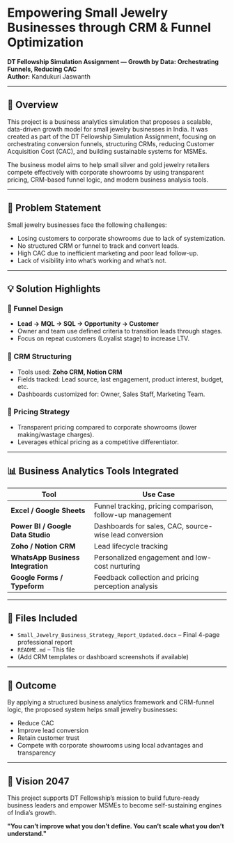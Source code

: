 
# Empowering Small Jewelry Businesses through CRM & Funnel Optimization  
**DT Fellowship Simulation Assignment — Growth by Data: Orchestrating Funnels, Reducing CAC**  
**Author:** Kandukuri Jaswanth  

---

## 🧠 Overview

This project is a business analytics simulation that proposes a scalable, data-driven growth model for small jewelry businesses in India. It was created as part of the DT Fellowship Simulation Assignment, focusing on orchestrating conversion funnels, structuring CRMs, reducing Customer Acquisition Cost (CAC), and building sustainable systems for MSMEs.

The business model aims to help small silver and gold jewelry retailers compete effectively with corporate showrooms by using transparent pricing, CRM-based funnel logic, and modern business analysis tools.

---

## 📌 Problem Statement

Small jewelry businesses face the following challenges:
- Losing customers to corporate showrooms due to lack of systemization.
- No structured CRM or funnel to track and convert leads.
- High CAC due to inefficient marketing and poor lead follow-up.
- Lack of visibility into what’s working and what’s not.

---

## 💡 Solution Highlights

### 🔷 Funnel Design
- **Lead → MQL → SQL → Opportunity → Customer**
- Owner and team use defined criteria to transition leads through stages.
- Focus on repeat customers (Loyalist stage) to increase LTV.

### 🔷 CRM Structuring
- Tools used: **Zoho CRM, Notion CRM**
- Fields tracked: Lead source, last engagement, product interest, budget, etc.
- Dashboards customized for: Owner, Sales Staff, Marketing Team.

### 🔷 Pricing Strategy
- Transparent pricing compared to corporate showrooms (lower making/wastage charges).
- Leverages ethical pricing as a competitive differentiator.

---

## 📊 Business Analytics Tools Integrated

| Tool | Use Case |
|------|----------|
| **Excel / Google Sheets** | Funnel tracking, pricing comparison, follow-up management |
| **Power BI / Google Data Studio** | Dashboards for sales, CAC, source-wise lead conversion |
| **Zoho / Notion CRM** | Lead lifecycle tracking |
| **WhatsApp Business Integration** | Personalized engagement and low-cost nurturing |
| **Google Forms / Typeform** | Feedback collection and pricing perception analysis |

---

## 📁 Files Included

- `Small_Jewelry_Business_Strategy_Report_Updated.docx` – Final 4-page professional report  
- `README.md` – This file  
- (Add CRM templates or dashboard screenshots if available)

---

## 🎯 Outcome

By applying a structured business analytics framework and CRM-funnel logic, the proposed system helps small jewelry businesses:
- Reduce CAC
- Improve lead conversion
- Retain customer trust
- Compete with corporate showrooms using local advantages and transparency

---

## 🚀 Vision 2047

This project supports DT Fellowship’s mission to build future-ready business leaders and empower MSMEs to become self-sustaining engines of India’s growth.

**"You can’t improve what you don’t define. You can’t scale what you don’t understand."**


